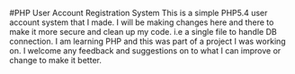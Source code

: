 #PHP User Account Registration System
This is a simple PHP5.4 user account system that I made.
I will be making changes here and there to make it more secure and clean up my code. i.e a single file to handle DB connection.
I am learning PHP and this was part of a project I was working on.
I welcome any feedback and suggestions on to what I can improve or change to make it better.